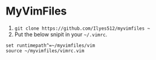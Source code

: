 # MyVimFiles

1. `git clone https://github.com/Ilyes512/myvimfiles ~`
2. Put the below snipit in your `~/.vimrc`.

```vim
set runtimepath^=~/myvimfiles/vim
source ~/myvimfiles/vimrc.vim
```
